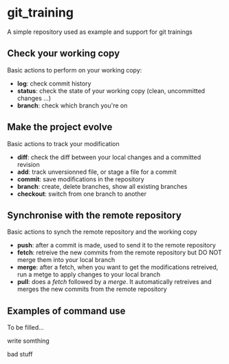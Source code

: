 # git_training
A simple repository used as example and support for git trainings

## Check your working copy
Basic actions to perform on your working copy:
- **log**: check commit history
- **status**: check the state of your working copy (clean, uncommitted changes ...)
- **branch**: check which branch you're on

## Make the project evolve
Basic actions to track your modification
- **diff**: check the diff between your local changes and a committed revision
- **add**: track unversionned file, or stage a file for a commit
- **commit**: save modifications in the repository
- **branch**: create, delete branches, show all existing branches
- **checkout**: switch from one branch to another

## Synchronise with the remote repository
Basic actions to synch the remote repository and the working copy
- **push**: after a commit is made, used to send it to the remote repository
- **fetch**: retreive the new commits from the remote repository but DO NOT merge them into your local branch
- **merge**: after a fetch, when you want to get the modifications retreived, run a metge to apply changes to your local branch
- **pull**: does a *fetch* followed by a *merge*. It automatically retreives and merges the new commits from the remote repository

## Examples of command use
To be filled...

write somthing

bad stuff
